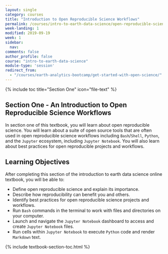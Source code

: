 ```yaml
---
layout: single
category: courses
title: "Introduction to Open Reproducible Science Workflows"
permalink: /courses/intro-to-earth-data-science/open-reproducible-science/
week-landing: 1
modified: 2019-09-19
week: 1
sidebar:
  nav:
comments: false
author_profile: false
course: "intro-to-earth-data-science"
module-type: 'session'
redirect_from:
  - "/courses/earth-analytics-bootcamp/get-started-with-open-science/"
---
```


{% include toc title="Section One" icon="file-text" %}

<div class="notice--info" markdown="1">

## <i class="fa fa-ship" aria-hidden="true"></i> Section One - An Introduction to Open Reproducible Science Workflows

In section one of this textbook, you will learn about open reproducible science. You will learn about a suite of open source tools that are often used in open reproducible science workflows including `Bash`/`Shell`, `Python`, and the `Jupyter` ecosystem, including `Jupyter Notebook`. You will also learn about best practices for open reproducible projects and workflows. 


## <i class="fa fa-graduation-cap" aria-hidden="true"></i> Learning Objectives

After completing this section of the introduction to earth data science online textbook, you will be able to:

* Define open reproducible science and explain its importance.
* Describe how reproducibility can benefit you and others.
* Identify best practices for open reproducible science projects and workflows. 
* Run `Bash` commands in the terminal to work with files and directories on your computer.
* Launch and navigate the `Jupyter Notebook` dashboard to access and create `Jupyter Notebook` files.
* Run cells within `Jupyter Notebook` to execute `Python` code and render `Markdown` text.

</div>


{% include textbook-section-toc.html %}

